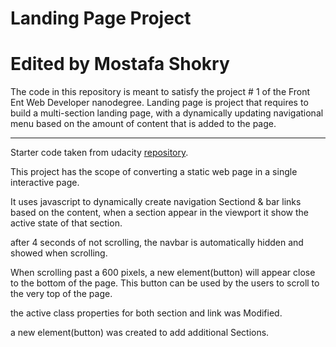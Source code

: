 # Landing Page Project
# Edited by Mostafa Shokry

The code in this repository is meant to satisfy the project # 1 of the Front Ent Web Developer nanodegree.
Landing page is project that requires to build a multi-section landing page, with a dynamically updating navigational menu based on the amount of content that is added to the page.
___


Starter code taken from udacity [repository](https://github.com/udacity/fend/tree/refresh-2019/projects/landing-page).

This project has the scope of converting a static web page in a single interactive page.

It uses javascript to dynamically create navigation Sectiond & bar links based on the content, when a section appear in the viewport it show the active state of that section.


after 4 seconds of not scrolling, the navbar is automatically hidden and showed when scrolling.


When scrolling past a 600 pixels, a new element(button) will appear close to the bottom of the page. This button can be used by the users to scroll to the very top of the page.


the active class properties for both section and link was Modified.

a new element(button) was created to add additional Sections.

